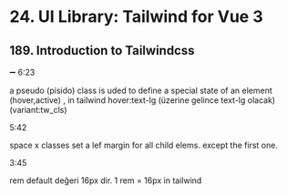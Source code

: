 
# 24. UI Library: Tailwind for Vue 3

## 189. Introduction to Tailwindcss


➖ 6:23

a pseudo (pisido) class is uded to define a special state of an element (hover,active) , in tailwind hover:text-lg (üzerine gelince text-lg olacak) (variant:tw_cls)

5:42

space x classes set a lef margin for all child elems. except the first one.

3:45

rem default değeri 16px dir. 1 rem = 16px in tailwind

